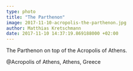```yaml
---
type: photo
title: "The Parthenon"
image: 2017-11-10-acropolis-the-parthenon.jpg
author: Matthias Kretschmann
date: 2017-11-10 14:37:19.869188000 +02:00
---
```


The Parthenon on top of the Acropolis of Athens.

@Acropolis of Athens, Athens, Greece
